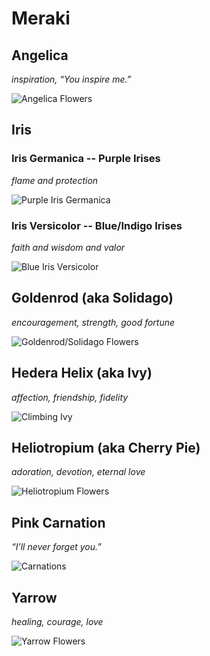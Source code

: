 # Meraki

<h2>Angelica</h2>
<em><p>inspiration, “You inspire me.”</p></em>
<img src='https://raw.githubusercontent.com/seasonphia/Meraki/main/Images/Angelica%20Flowers.jpg' alt='Angelica Flowers')>
<br>

<h2>Iris</h2>
<h3>Iris Germanica -- Purple Irises</h3>
<em><p>flame and protection</p></em>
<img src='https://raw.githubusercontent.com/seasonphia/Meraki/main/Images/Purple%20Iris.jpg' alt='Purple Iris Germanica')>
<br>
<h3>Iris Versicolor -- Blue/Indigo Irises</h3>
<em><p>faith and wisdom and valor</p></em>
<img src='https://raw.githubusercontent.com/seasonphia/Meraki/main/Images/Blue%20Iris.jpg' alt='Blue Iris Versicolor')>
<br>

<h2>Goldenrod (aka Solidago)</h2>
<em><p>encouragement, strength, good fortune</p></em>
<img src='https://raw.githubusercontent.com/seasonphia/Meraki/main/Images/Goldenrod.jpg' alt='Goldenrod/Solidago Flowers')>
<br>

<h2>Hedera Helix (aka Ivy)</h2>
<em><p>affection, friendship, fidelity</p></em>
<img src='https://raw.githubusercontent.com/seasonphia/Meraki/main/Images/Ivy.jpg' alt='Climbing Ivy')>
<br>

<h2>Heliotropium (aka Cherry Pie)</h2>
<em><p>adoration, devotion, eternal love</p></em>
<img src='https://raw.githubusercontent.com/seasonphia/Meraki/main/Images/Heliotropium.jpg' alt='Heliotropium Flowers')>
<br>

<h2>Pink Carnation</h2>
<em><p>“I’ll never forget you.”</p></em>
<img src='https://raw.githubusercontent.com/seasonphia/Meraki/main/Images/Carnations.jpg' alt='Carnations')>
<br>

<h2>Yarrow</h2>
<em><p>healing, courage, love</p></em>
<img src='https://raw.githubusercontent.com/seasonphia/Meraki/main/Images/Yarrow.jpg' alt='Yarrow Flowers')>
<br>